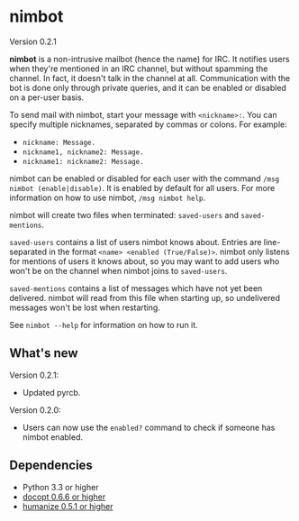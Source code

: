 nimbot
======

Version 0.2.1

**nimbot** is a non-intrusive mailbot (hence the name) for IRC. It notifies
users when they're mentioned in an IRC channel, but without spamming the
channel. In fact, it doesn't talk in the channel at all. Communication with the
bot is done only through private queries, and it can be enabled or disabled on
a per-user basis.

To send mail with nimbot, start your message with ``<nickname>:``. You can
specify multiple nicknames, separated by commas or colons. For example:
* ``nickname: Message.``
* ``nickname1, nickname2: Message.``
* ``nickname1: nickname2: Message.``

nimbot can be enabled or disabled for each user with the command ``/msg nimbot
(enable|disable)``. It is enabled by default for all users. For more
information on how to use nimbot, ``/msg nimbot help``.

nimbot will create two files when terminated: ``saved-users`` and
``saved-mentions``.

``saved-users`` contains a list of users nimbot knows about. Entries are
line-separated in the format ``<name> <enabled (True/False)>``. nimbot only
listens for mentions of users it knows about, so you may want to add users who
won't be on the channel when nimbot joins to ``saved-users``.

``saved-mentions`` contains a list of messages which have not yet been
delivered.  nimbot will read from this file when starting up, so undelivered
messages won't be lost when restarting.

See ``nimbot --help`` for information on how to run it.

What's new
----------

Version 0.2.1:

* Updated pyrcb.

Version 0.2.0:

* Users can now use the ``enabled?`` command to check if someone has nimbot
  enabled.

Dependencies
------------

* Python 3.3 or higher
* [docopt 0.6.6 or higher](https://pypi.python.org/pypi/docopt)
* [humanize 0.5.1 or higher](https://pypi.python.org/pypi/humanize)
